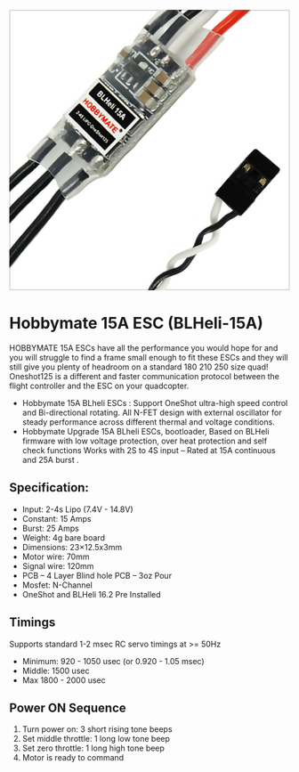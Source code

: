 ![](pics/15A.jpg)

# Hobbymate 15A ESC (BLHeli-15A)

HOBBYMATE 15A ESCs have all the performance you would hope for and you will
struggle to find a frame small enough to fit these ESCs and they will still
give you plenty of headroom on a standard 180 210 250 size quad!
Oneshot125 is a different and faster communication protocol between the flight
controller and the ESC on your quadcopter.

- Hobbymate 15A BLheli ESCs : Support OneShot ultra-high speed control and Bi-directional rotating. All N-FET design with external oscillator for steady performance across different thermal and voltage conditions.
- Hobbymate Upgrade 15A BLheli ESCs, bootloader, Based on BLHeli firmware with low voltage protection, over heat protection and self check functions Works with 2S to 4S input – Rated at 15A continuous and 25A burst .

## Specification:

- Input: 2-4s Lipo  (7.4V - 14.8V)
- Constant: 15 Amps
- Burst: 25 Amps
- Weight: 4g bare board
- Dimensions: 23×12.5x3mm
- Motor wire: 70mm
- Signal wire: 120mm
- PCB – 4 Layer Blind hole PCB – 3oz Pour
- Mosfet: N-Channel
- OneShot and BLHeli 16.2 Pre Installed

## Timings

Supports standard 1-2 msec RC servo timings at >= 50Hz

- Minimum: 920 - 1050 usec (or 0.920 - 1.05 msec)
- Middle: 1500 usec
- Max 1800 - 2000 usec

## Power ON Sequence

1. Turn power on: 3 short rising tone beeps
2. Set middle throttle: 1 long low tone beep
3. Set zero throttle: 1 long high tone beep
4. Motor is ready to command
